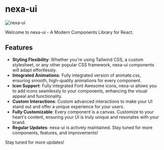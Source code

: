 # nexa-ui

![nexa-ui](https://github.com/BankkRoll/nexa-ui/assets/106103625/f45326f5-f355-4e7d-a1e9-6ca927d9232f)

Welcome to nexa-ui - A Modern Components Library for React.

## Features

-   **Styling Flexibility**: Whether you're using Tailwind CSS, a custom stylesheet, or any other popular CSS framework, nexa-ui components will adapt effortlessly.
-   **Integrated Animations**: Fully integrated version of animate.css, ensuring smooth, high-quality animations for every component.
-   **Icon Support**: Fully integrated Font Awesome icons, nexa-ui allows you to add icons seamlessly to your components, enhancing the visual appeal and functionality.
-   **Custom Interactions**: Custom advanced interactions to make your UI stand out and offer a unique experience for your users.
-   **Fully Customizable**: Every component is a canvas. Customize to your heart's content, ensuring your UI is truly unique and resonates with your brand.
-   **Regular Updates**: nexa-ui is actively maintained. Stay tuned for more components, features, and improvements!

Stay tuned for more updates!
